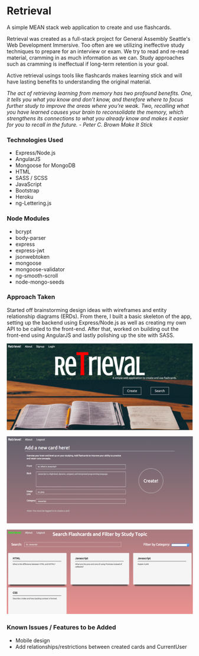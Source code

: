 # Retrieval
A simple MEAN stack web application to create and use flashcards.

Retrieval was created as a full-stack project for General Assembly Seattle's Web Development Immersive. Too often are we utilizing ineffective study techniques to prepare for an interview or exam. We try to read and re-read material, cramming in as much information as we can. Study approaches such as cramming is ineffectual if long-term retention is your goal. 

Active retrieval usings tools like flashcards makes learning stick and will have lasting benefits to understanding the original material.

*The act of retrieving learning from memory has two profound benefits. One, it tells you what you know and don’t know, and therefore where to focus further study to improve the areas where you’re weak. Two, recalling what you have learned causes your brain to reconsolidate the memory, which strengthens its connections to what you already know and makes it easier for you to recall in the future. - Peter C. Brown Make It Stick*

### Technologies Used
* Express/Node.js
* AngularJS
* Mongoose for MongoDB
* HTML
* SASS / SCSS
* JavaScript
* Bootstrap
* Heroku
* ng-Lettering.js

### Node Modules
* bcrypt
* body-parser
* express
* express-jwt
* jsonwebtoken
* mongoose
* mongoose-validator
* ng-smooth-scroll
* node-mongo-seeds

### Approach Taken

Started off brainstorming design ideas with wireframes and entity relationship diagrams (ERDs). From there, I built a basic skeleton of the app, setting up the backend using Express/Node.js as well as creating my own API to be called to the front-end. After that, worked on building out the front-end using AngularJS and lastly polishing up the site with SASS.

![Retrieval Screenshot 1](https://github.com/abautist/flashcard-app/blob/master/public/app/images/Screen%20Shot%202015-12-18%20at%2010.05.52%20AM.png "Retrieval Screenshot 1")

![Retrieval Screenshot 2](https://github.com/abautist/flashcard-app/blob/master/public/app/images/Screen%20Shot%202015-12-18%20at%2010.06.25%20AM.png "Retrieval Screenshot 2")

![Retrieval Screenshot 3](https://github.com/abautist/flashcard-app/blob/master/public/app/images/Screen%20Shot%202015-12-18%20at%2010.07.34%20AM.png "Retrieval Screenshot 3")

### Known Issues / Features to be Added
* Mobile design
* Add relationships/restrictions between created cards and CurrentUser



